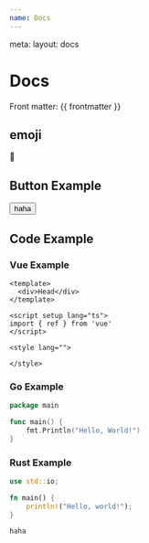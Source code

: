 ```yaml
---
name: Docs
---
```


<router lang="yaml">
meta:
  layout: docs
</router>

<style>

</style>

# Docs

Front matter: {{ frontmatter }}

## emoji

:satellite:

## Button Example

<button>haha</button>

## Code Example

### Vue Example

``` vue
<template>
  <div>Head</div>
</template>

<script setup lang="ts">
import { ref } from 'vue'
</script>

<style lang="">

</style>
```

### Go Example

``` go
package main

func main() {
    fmt.Println("Hello, World!")
}
```

### Rust Example

``` rust
use std::io;

fn main() {
    println!("Hello, world!");
}
```

`haha`
